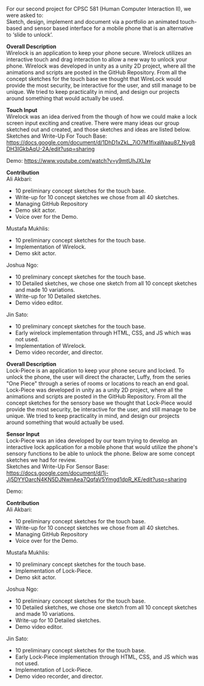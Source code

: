 For our second project for CPSC 581 (Human Computer Interaction II), we were asked to:  
Sketch, design, implement and document via a portfolio an animated touch-based and sensor based interface for a mobile phone that is an alternative to ‘slide to unlock’.  

**Overall Description**    
 Wirelock is an application to keep your phone secure. Wirelock utilizes an interactive touch and drag interaction to allow a new way to unlock your phone. Wirelock was developed in unity as a unity 2D project, where all the animations and scripts are posted in the GitHub Repository. From all the concept sketches for the touch base we thought that WireLock would provide the most security, be interactive for the user, and still manage to be unique. We tried to keep practicality in mind, and design our projects around something that would actually be used.  

**Touch Input**  
Wirelock was an idea derived from the though of how we could make a lock screen input exciting and creative. There were many ideas our group sketched out and created, and those sketches and ideas are listed below.  
Sketches and Write-Up For Touch Base: https://docs.google.com/document/d/1DhD1xZkL_7iO7M1fixaWaau87_Nyg8DH3IGkbAqU-2A/edit?usp=sharing  

Demo: https://www.youtube.com/watch?v=y9mtUhJXLIw   

**Contribution**   
Ali Akbari: 
- 10 preliminary concept sketches for the touch base.  
- Write-up for 10 concept sketches we chose from all 40 sketches.  
- Managing GitHub Repository  
- Demo skit actor.
- Voice over for the Demo.

Mustafa Mukhlis:  
- 10 preliminary concept sketches for the touch base.  
- Implementation of Wirelock. 
- Demo skit actor. 

Joshua Ngo:   
- 10 preliminary concept sketches for the touch base.  
- 10 Detailed sketches, we chose one sketch from all 10 concept sketches and made 10 variations. 
- Write-up for 10 Detailed sketches.
- Demo video editor.

Jin Sato:   
- 10 preliminary concept sketches for the touch base.  
- Early wirelock implementation through HTML, CSS, and JS which was not used.
- Implementation of Wirelock.  
- Demo video recorder, and director.

**Overall Description**  
Lock-Piece is an application to keep your phone secure and locked. To unlock the phone, the user will direct the character, Luffy, from the series "One Piece" through a series of rooms or locations to reach an end goal. Lock-Piece was developed in unity as a unity 2D project, where all the animations and scripts are posted in the GitHub Repository. From all the concept sketches for the sensory base we thought that Lock-Piece would provide the most security, be interactive for the user, and still manage to be unique. We tried to keep practicality in mind, and design our projects around something that would actually be used.  


**Sensor Input**  
Lock-Piece was an idea developed by our team trying to develop an interactive lock application for a mobile phone that would utilize the phone's sensory functions to be able to unlock the phone. Below are some concept sketches we had for review.  
Sketches and Write-Up For Sensor Base: https://docs.google.com/document/d/1j-Jj5DYYOarcN4KN5DJNwnAea7QqfaV5Ymgd1dpR_KE/edit?usp=sharing   

Demo:   

**Contribution**   
Ali Akbari: 
- 10 preliminary concept sketches for the touch base.  
- Write-up for 10 concept sketches we chose from all 40 sketches.  
- Managing GitHub Repository    
- Voice over for the Demo.

Mustafa Mukhlis:  
- 10 preliminary concept sketches for the touch base.  
- Implementation of Lock-Piece. 
- Demo skit actor. 

Joshua Ngo:   
- 10 preliminary concept sketches for the touch base.  
- 10 Detailed sketches, we chose one sketch from all 10 concept sketches and made 10 variations.  
- Write-up for 10 Detailed sketches.
- Demo video editor.

Jin Sato:   
- 10 preliminary concept sketches for the touch base.  
- Early Lock-Piece implementation through HTML, CSS, and JS which was not used.
- Implementation of Lock-Piece.  
- Demo video recorder, and director.

 

